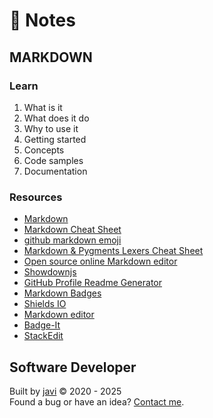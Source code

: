 # :memo: Notes
## MARKDOWN
### Learn
1. What is it
2. What does it do
3. Why to use it
4. Getting started
5. Concepts
6. Code samples
7. Documentation
### Resources
- [Markdown](https://daringfireball.net/projects/markdown/)
- [Markdown Cheat Sheet](https://www.markdownguide.org/cheat-sheet/)
- [github markdown emoji](https://gist.github.com/rxaviers/7360908)
- [Markdown & Pygments Lexers Cheat Sheet](https://joedicastro.com/pages/markdown.html)
- [Open source online Markdown editor](https://pandao.github.io/editor.md/en.html)
- [Showdownjs](http://showdownjs.com/)
- [GitHub Profile Readme Generator](https://arturssmirnovs.github.io/github-profile-readme-generator/)
- [Markdown Badges](https://github.com/Ileriayo/markdown-badges)
- [Shields IO](https://shields.io/)
- [Markdown editor](https://pandao.github.io/editor.md/en.html)
- [Badge-It](https://github.com/pujux/badge-it)
- [StackEdit](https://stackedit.io/)
## Software Developer
Built by [javi](https://github.com/javi0x00/) :copyright: 2020 - 2025  
Found a bug or have an idea? [Contact me](https://www.linkedin.com/in/javi0x00/).
